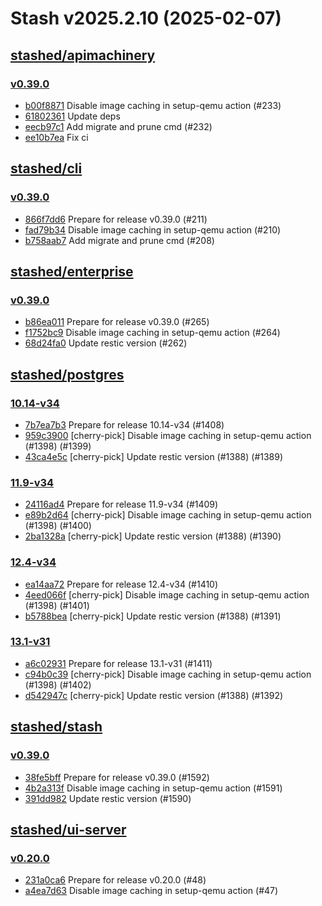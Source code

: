 # Stash v2025.2.10 (2025-02-07)


## [stashed/apimachinery](https://github.com/stashed/apimachinery)

### [v0.39.0](https://github.com/stashed/apimachinery/releases/tag/v0.39.0)

- [b00f8871](https://github.com/stashed/apimachinery/commit/b00f8871) Disable image caching in setup-qemu action (#233)
- [61802361](https://github.com/stashed/apimachinery/commit/61802361) Update deps
- [eecb97c1](https://github.com/stashed/apimachinery/commit/eecb97c1) Add migrate and prune cmd (#232)
- [ee10b7ea](https://github.com/stashed/apimachinery/commit/ee10b7ea) Fix ci



## [stashed/cli](https://github.com/stashed/cli)

### [v0.39.0](https://github.com/stashed/cli/releases/tag/v0.39.0)

- [866f7dd6](https://github.com/stashed/cli/commit/866f7dd6) Prepare for release v0.39.0 (#211)
- [fad79b34](https://github.com/stashed/cli/commit/fad79b34) Disable image caching in setup-qemu action (#210)
- [b758aab7](https://github.com/stashed/cli/commit/b758aab7) Add migrate and prune cmd (#208)



## [stashed/enterprise](https://github.com/stashed/enterprise)

### [v0.39.0](https://github.com/stashed/enterprise/releases/tag/v0.39.0)

- [b86ea011](https://github.com/stashed/enterprise/commit/b86ea0118) Prepare for release v0.39.0 (#265)
- [f1752bc9](https://github.com/stashed/enterprise/commit/f1752bc95) Disable image caching in setup-qemu action (#264)
- [68d24fa0](https://github.com/stashed/enterprise/commit/68d24fa08) Update restic version (#262)



## [stashed/postgres](https://github.com/stashed/postgres)

### [10.14-v34](https://github.com/stashed/postgres/releases/tag/10.14-v34)

- [7b7ea7b3](https://github.com/stashed/postgres/commit/7b7ea7b3) Prepare for release 10.14-v34 (#1408)
- [959c3900](https://github.com/stashed/postgres/commit/959c3900) [cherry-pick] Disable image caching in setup-qemu action (#1398) (#1399)
- [43ca4e5c](https://github.com/stashed/postgres/commit/43ca4e5c) [cherry-pick] Update restic version (#1388) (#1389)


### [11.9-v34](https://github.com/stashed/postgres/releases/tag/11.9-v34)

- [24116ad4](https://github.com/stashed/postgres/commit/24116ad4) Prepare for release 11.9-v34 (#1409)
- [e89b2d64](https://github.com/stashed/postgres/commit/e89b2d64) [cherry-pick] Disable image caching in setup-qemu action (#1398) (#1400)
- [2ba1328a](https://github.com/stashed/postgres/commit/2ba1328a) [cherry-pick] Update restic version (#1388) (#1390)


### [12.4-v34](https://github.com/stashed/postgres/releases/tag/12.4-v34)

- [ea14aa72](https://github.com/stashed/postgres/commit/ea14aa72) Prepare for release 12.4-v34 (#1410)
- [4eed066f](https://github.com/stashed/postgres/commit/4eed066f) [cherry-pick] Disable image caching in setup-qemu action (#1398) (#1401)
- [b5788bea](https://github.com/stashed/postgres/commit/b5788bea) [cherry-pick] Update restic version (#1388) (#1391)


### [13.1-v31](https://github.com/stashed/postgres/releases/tag/13.1-v31)

- [a6c02931](https://github.com/stashed/postgres/commit/a6c02931) Prepare for release 13.1-v31 (#1411)
- [c94b0c39](https://github.com/stashed/postgres/commit/c94b0c39) [cherry-pick] Disable image caching in setup-qemu action (#1398) (#1402)
- [d542947c](https://github.com/stashed/postgres/commit/d542947c) [cherry-pick] Update restic version (#1388) (#1392)



## [stashed/stash](https://github.com/stashed/stash)

### [v0.39.0](https://github.com/stashed/stash/releases/tag/v0.39.0)

- [38fe5bff](https://github.com/stashed/stash/commit/38fe5bff5) Prepare for release v0.39.0 (#1592)
- [4b2a313f](https://github.com/stashed/stash/commit/4b2a313f5) Disable image caching in setup-qemu action (#1591)
- [391dd982](https://github.com/stashed/stash/commit/391dd9829) Update restic version (#1590)



## [stashed/ui-server](https://github.com/stashed/ui-server)

### [v0.20.0](https://github.com/stashed/ui-server/releases/tag/v0.20.0)

- [231a0ca6](https://github.com/stashed/ui-server/commit/231a0ca6) Prepare for release v0.20.0 (#48)
- [a4ea7d63](https://github.com/stashed/ui-server/commit/a4ea7d63) Disable image caching in setup-qemu action (#47)



